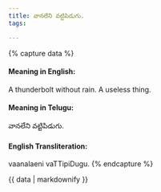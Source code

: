 ```yaml
---
title: వానలేని వట్టిపిడుగు.
tags:

---
```


{% capture data %}
#### Meaning in English:
A thunderbolt without rain.
A useless thing.

#### Meaning in Telugu:
వానలేని వట్టిపిడుగు.

#### English Transliteration:
vaanalaeni vaTTipiDugu.
{% endcapture %}

{{ data | markdownify }}

